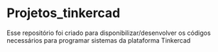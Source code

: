 # Projetos_tinkercad
Esse repositório foi criado para disponibilizar/desenvolver os códigos necessários para programar sistemas da plataforma Tinkercad
